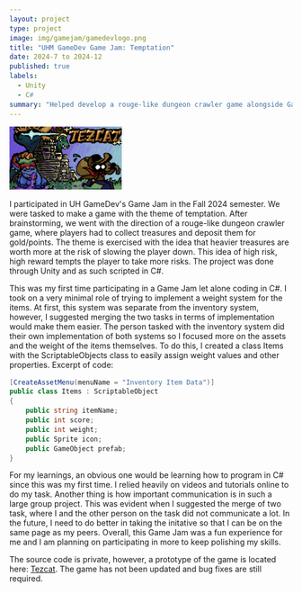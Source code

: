 ```yaml
---
layout: project
type: project
image: img/gamejam/gamedevlogo.png
title: "UHM GameDev Game Jam: Temptation"
date: 2024-7 to 2024-12
published: true
labels:
  - Unity
  - C#
summary: "Helped develop a rouge-like dungeon crawler game alongside GameDev club members for the Fall2024 semester Game Jam."
---
```


<div class="text-center p-4">
  <img width="200px" src="img/gamejam/Tezcat_TitleScreen.png" class="img-thumbnail" >
</div>

I participated in UH GameDev's Game Jam in the Fall 2024 semester. We were tasked to make a game with the theme of temptation. After brainstorming, we went with the direction of a rouge-like dungeon crawler game, where players had to collect treasures and deposit them for gold/points. The theme is exercised with the idea that heavier treasures are worth more at the risk of slowing the player down. This idea of high risk, high reward tempts the player to take more risks. The project was done through Unity and as such scripted in C#.

This was my first time participating in a Game Jam let alone coding in C#. I took on a very minimal role of trying to implement a weight system for the items. At first, this system was separate from the inventory system, however, I suggested merging the two tasks in terms of implementation would make them easier. The person tasked with the inventory system did their own implementation of both systems so I focused more on the assets and the weight of the items themselves. To do this, I created a class Items with the ScriptableObjects class to easily assign weight values and other properties. Excerpt of code:

```c#
[CreateAssetMenu(menuName = "Inventory Item Data")]
public class Items : ScriptableObject
{
    public string itemName;
    public int score;
    public int weight;
    public Sprite icon;
    public GameObject prefab;
}
```

For my learnings, an obvious one would be learning how to program in C# since this was my first time. I relied heavily on videos and tutorials online to do my task. Another thing is how important communication is in such a large group project. This was evident when I suggested the merge of two task, where I and the other person on the task did not communicate a lot. In the future, I need to do better in taking the initative so that I can be on the same page as my peers. Overall, this Game Jam was a fun experience for me and I am planning on participating in more to keep polishing my skills.

The source code is private, however, a prototype of the game is located here: [Tezcat](https://uhmanoagamedev.itch.io/tezcat). The game has not been updated and bug fixes are still required.
